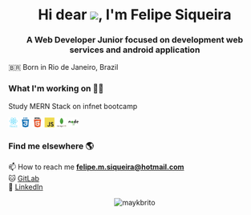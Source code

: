 <h1 align="center">Hi dear <img src="https://raw.githubusercontent.com/kaueMarques/kaueMarques/master/hi.gif" width="30px">, I'm Felipe Siqueira</h1>
<h3 align="center">A Web Developer Junior focused on development web services and android application</h3>

🇧🇷 Born in Rio de Janeiro, Brazil <br>

### What I'm working on 👨‍💻

Study MERN Stack on infnet bootcamp <br>

<p align="left">
<img src="https://raw.githubusercontent.com/devicons/devicon/master/icons/react/react-original-wordmark.svg" alt="react" width="20" height="20"/>
<img src="https://raw.githubusercontent.com/devicons/devicon/master/icons/css3/css3-plain-wordmark.svg" alt="css3"  width="20" height="20"/>
<img src="https://raw.githubusercontent.com/devicons/devicon/master/icons/html5/html5-original-wordmark.svg" alt="html5"  width="20" height="20"/>
<img src="https://raw.githubusercontent.com/devicons/devicon/master/icons/javascript/javascript-original.svg" alt="javascript" width="20" height="20"/>
<img src="https://raw.githubusercontent.com/devicons/devicon/master/icons/mongodb/mongodb-original-wordmark.svg" alt"mongodb" width="20" height="20"/>
<img src="https://raw.githubusercontent.com/devicons/devicon/master/icons/nodejs/nodejs-original-wordmark.svg" alt="nodejs" width="20" height="20"/></p>

### Find me elsewhere 🌎

📫 How to reach me **felipe.m.siqueira@hotmail.com**<br>
:cat: [GitLab](https://gitlab.com/fsiq) <br>
💼 [LinkedIn](https://www.linkedin.com/in/felipe-siqueira-43b3291b6/) <br>

<p align="center"><img src="https://github-readme-stats.vercel.app/api?username=fsiq-dev&show_icons=true" alt="maykbrito"/></p>
